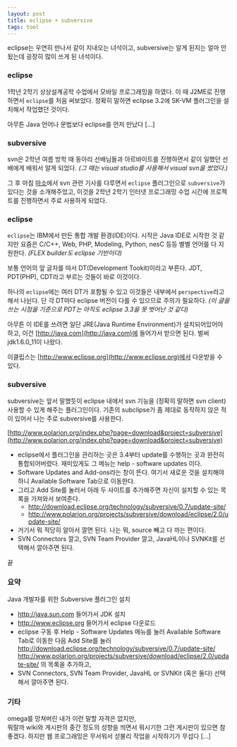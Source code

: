 ```yaml
---
layout: post
title: eclipse + subversive
tags: tool
---
```


eclipse는 우연히 만나서 같이 지내오는 녀석이고,
subversive는 알게 된지는 얼마 안됬는데 굉장히 많이 쓰게 된 녀석이다.

### eclipse ###

1학년 2학기 상상설계공학 수업에서 모바일 프로그래밍을 하였다. 이 때 J2ME로 진행하면서 `eclipse`를 처음 써보았다. 정확히 말하면 eclipse 3.2에 SK-VM 플러그인을 설치해서 작업했던 것이다.

아무튼 Java 언어나 문법보다 eclipse를 먼저 만났다 [...]

### subversive ###

svn은 2학년 여름 방학 때 동아리 선배님들과 아르바이트를 진행하면서 같이 일했던 선배에게 배워서 알게 되었다. *(그 때는 visual studio를 사용해서 visual svn을 썼었다.)*

그 후 마침 [마소](http://imaso.co.kr)에서 svn 관련 기사를 다루면서 `eclipse` 플러그인으로 `subversive`가 있다는 것을 소개해주었고, 이것을 2학년 2학기 인터넷 프로그래밍 수업 시간에 프로젝트를 진행하면서 주로 사용하게 되었다.

### eclipse ###

`eclipse`는 IBM에서 만든 통합 개발 환경(IDE)이다. 시작은 Java IDE로 시작한 것 같지만 요즘은 C/C++, Web, PHP, Modeling, Python, nesC 등등 별별 언어를 다 지원한다. *(FLEX builder도 eclipse 기반이다)*

보통 언어의 앞 글자를 따서 DT(Development Tookit)이라고 부른다. JDT, PDT(PHP), CDT라고 부르는 것들이 바로 이것이다.

하나의 `eclipse`에는 여러 DT가 포함될 수 있고 이것들은 내부에서 `perspective`라고 해서 나뉜다. 단 각 DT마다 eclipse 버전이 다를 수 있으므로 주의가 필요하다. *(이 글을 쓰는 시점을 기준으로 PDT는 아직도 eclipse 3.3을 못 벗어난 것 같다)*

아무튼 이 IDE를 쓰려면 일단 JRE(Java Runtime Environment)가 설치되어있어야 하고, 이건 [http://java.com](http://java.com)에 들어가서 받으면 된다. 벌써 jdk1.6.0_11이 나왔다.

이클립스는 [http://www.eclipse.org](http://www.eclipse.org)에서 다운받을 수 있다.

### subversive ###

subversive는 앞서 말했듯이 eclipse 내에서 svn 기능을 (정확히 말하면 svn client) 사용할 수 있게 해주는 플러그인이다. 기존의 subclipse가 좀 제대로 동작하지 않은 적이 있어서 나는 주로 subversive를 사용한다.

[http://www.polarion.org/index.php?page=download&project=subversive](http://www.polarion.org/index.php?page=download&project=subversive)

* eclipse에서 플러그인을 관리하는 곳은 3.4부터 update를 수행하는 곳과 완전히 통합되어버렸다.
재미있게도 그 메뉴는 help - software updates 이다.
* Software Updates and Add-ons라는 창이 뜬다. 여기서 새로운 것을 설치해야하니 Available Software Tab으로 이동한다.
* 그리고 Add Site를 눌러서 아래 두 사이트를 추가해주면 자신이 설치할 수 있는 목록을 가져와서 보여준다. 
	* http://download.eclipse.org/technology/subversive/0.7/update-site/
	* http://www.polarion.org/projects/subversive/download/eclipse/2.0/update-site/
* 거기서 뭐 적당히 알아서 깔면 된다. 나는 뭐, source 빼고 다 까는 편이다.
* SVN Connectors 깔고, SVN Team Provider 깔고, JavaHL이나 SVNKit를 선택해서 깔아주면 된다.

끝

### 요약 ###

Java 개발자를 위한 Subversive 플러그인 설치

* http://java.sun.com 들어가서 JDK 설치
* http://www.eclipse.org 들어가서 eclipse 다운로드
* eclipse 구동 후 Help - Software Updates 메뉴를 눌러 Available Software Tab로 이동한 다음 Add Site를 눌러
http://download.eclipse.org/technology/subversive/0.7/update-site/
http://www.polarion.org/projects/subversive/download/eclipse/2.0/update-site/
의 목록을 추가하고,
* SVN Connectors, SVN Team Provider, JavaHL or SVNKit (혹은 둘다) 선택해서 깔아주면 된다.


### 기타 ###

omega를 망쳐버린 내가 이런 말할 자격은 없지만,  
뭐랄까 wiki와 게시판의 중간 정도의 성향을 띄면서 뭐시기한 그런 게시판이 있으면 참 좋겠다. 하지만 웹 프로그래밍은 무서워서 섣불리 작업을 시작하기가 무섭다 [...]